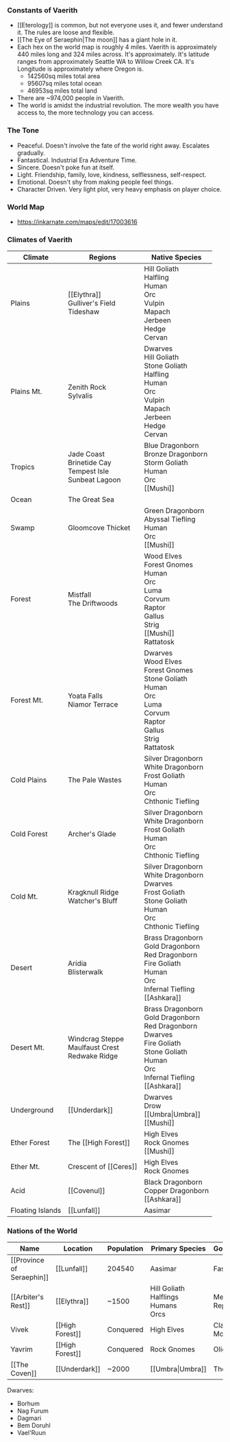 ### Constants of Vaerith
- [[Eterology]] is common, but not everyone uses it, and fewer understand it. The rules are loose and flexible.
- [[The Eye of Seraephin|The moon]] has a giant hole in it.
- Each hex on the world map is roughly 4 miles. Vaerith is approximately 440 miles long and 324 miles across. It's approximately. It's latitude ranges from approximately Seattle WA to Willow Creek CA. It's Longitude is approximately where Oregon is.
	- 142560sq miles total area
	- 95607sq miles total ocean
	- 46953sq miles total land
- There are ~974,000 people in Vaerith. 
- The world is amidst the industrial revolution. The more wealth you have access to, the more technology you can access. 

### The Tone
- Peaceful. Doesn't involve the fate of the world right away. Escalates gradually.
- Fantastical. Industrial Era Adventure Time.
- Sincere. Doesn't poke fun at itself.
- Light. Friendship, family, love, kindness, selflessness, self-respect.
- Emotional. Doesn't shy from making people feel things.
- Character Driven. Very light plot, very heavy emphasis on player choice.

### World Map
- https://inkarnate.com/maps/edit/17003616

### Climates of Vaerith

| Climate          | Regions                                                       | Native Species                                                                                                                                        |
| ---------------- | ------------------------------------------------------------- | ----------------------------------------------------------------------------------------------------------------------------------------------------- |
| Plains           | [[Elythra]]<br>Gulliver's Field<br>Tideshaw                   | Hill Goliath<br>Halfling<br>Human<br>Orc<br>Vulpin<br>Mapach<br>Jerbeen<br>Hedge<br>Cervan                                                            |
| Plains Mt.       | Zenith Rock<br>Sylvalis                                       | Dwarves<br>Hill Goliath<br>Stone Goliath<br>Halfling<br>Human<br>Orc<br>Vulpin<br>Mapach<br>Jerbeen<br>Hedge<br>Cervan                                |
| Tropics          | Jade Coast<br>Brinetide Cay<br>Tempest Isle<br>Sunbeat Lagoon | Blue Dragonborn<br>Bronze Dragonborn<br>Storm Goliath<br>Human<br>Orc<br>[[Mushi]]                                                                    |
| Ocean            | The Great Sea                                                 |                                                                                                                                                       |
| Swamp            | Gloomcove Thicket                                             | Green Dragonborn<br>Abyssal Tiefling<br>Human<br>Orc<br>[[Mushi]]                                                                                     |
| Forest           | Mistfall<br>The Driftwoods                                    | Wood Elves<br>Forest Gnomes<br>Human<br>Orc<br>Luma<br>Corvum<br>Raptor<br>Gallus<br>Strig<br>[[Mushi]]<br>Rattatosk                                  |
| Forest Mt.       | Yoata Falls<br>Niamor Terrace                                 | Dwarves<br>Wood Elves<br>Forest Gnomes<br>Stone Goliath<br>Human<br>Orc<br>Luma<br>Corvum<br>Raptor<br>Gallus<br>Strig<br>Rattatosk                   |
| Cold Plains      | The Pale Wastes                                               | Silver Dragonborn<br>White Dragonborn<br>Frost Goliath<br>Human<br>Orc<br>Chthonic Tiefling                                                           |
| Cold Forest      | Archer's Glade                                                | Silver Dragonborn<br>White Dragonborn<br>Frost Goliath<br>Human<br>Orc<br>Chthonic Tiefling                                                           |
| Cold Mt.         | Kragknull Ridge<br>Watcher's Bluff                            | Silver Dragonborn<br>White Dragonborn<br>Dwarves<br>Frost Goliath<br>Stone Goliath<br>Human<br>Orc<br>Chthonic Tiefling                               |
| Desert           | Aridia<br>Blisterwalk                                         | Brass Dragonborn<br>Gold Dragonborn<br>Red Dragonborn<br>Fire Goliath<br>Human<br>Orc<br>Infernal Tiefling<br>[[Ashkara]]                             |
| Desert Mt.       | Windcrag Steppe<br>Maulfaust Crest<br>Redwake Ridge           | Brass Dragonborn<br>Gold Dragonborn<br>Red Dragonborn<br>Dwarves<br>Fire Goliath<br>Stone Goliath<br>Human<br>Orc<br>Infernal Tiefling<br>[[Ashkara]] |
| Underground      | [[Underdark]]                                                 | Dwarves<br>Drow<br>[[Umbra\|Umbra]]<br>[[Mushi]]                                                                                                      |
| Ether Forest     | The [[High Forest]]                                           | High Elves<br>Rock Gnomes<br>[[Mushi]]                                                                                                                |
| Ether Mt.        | Crescent of [[Ceres]]                                             | High Elves<br>Rock Gnomes                                                                                                                             |
| Acid             | [[Covenul]]                                                   | Black Dragonborn<br>Copper Dragonborn<br>[[Ashkara]]                                                                                                  |
| Floating Islands | [[Lunfall]]                                                   | Aasimar                                                                                                                                               |

### Nations of the World

| Name                      | Location        | Population | Primary Species                             | Government            | Eterologist% |
| ------------------------- | --------------- | ---------- | ------------------------------------------- | --------------------- | ------------ |
| [[Province of Seraephin]] | [[Lunfall]]     | 204540     | Aasimar                                     | Fascist               | 50%          |
| [[Arbiter's Rest]]        | [[Elythra]]     | ~1500      | Hill Goliath<br>Halflings<br>Humans<br>Orcs | Merchant<br>Republic  | 5%           |
| Vivek                     | [[High Forest]] | Conquered  | High Elves                                  | Classical<br>Monarchy | 33%          |
| Yavrim                    | [[High Forest]] | Conquered  | Rock Gnomes                                 | Oligarchy             | 33%          |
| [[The Coven]]             | [[Underdark]]   | ~2000      | [[Umbra\|Umbra]]                            | Theocracy             | 100%         |

Dwarves:
- Borhum
- Nag Furum
- Dagmari
- Bem Doruhl
- Vael'Ruun


